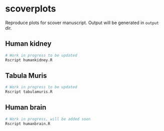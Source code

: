 # scoverplots
Reproduce plots for scover manuscript. Output will be generated in `output` dir. 

## Human kidney

```bash
# Work in progress to be updated
Rscript humankidney.R
```

## Tabula Muris

```bash
# Work in progress to be updated
Rscript tabulamuris.R
```

## Human brain
```bash
# Work in progress, will be added soon
Rscript humanbrain.R
```
